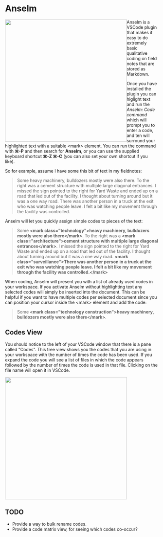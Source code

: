 # Anselm

<img width="400" style="float: left"
src="https://raw.githubusercontent.com/edsu/anselm/master/images/anselm.png">

Anselm is a VSCode plugin that makes it easy to do extremely basic qualitative
coding on field notes that are stored as Markdown.

Once you have installed the plugin you can higlight text and run the *Anselm: Code command* which will prompt you to enter a code, and ten will surround your highlighted text with a suitable &lt;mark&gt; element. You can run the command with **⌘-P** and then search for **Anselm**, or you can use the supplied keyboard shortcut **⌘-Z ⌘-C** (you can also set your own shortcut if you like).

So for example, assume I have some this bit of text in my fieldnotes:

> Some heavy machinery, bulldozers mostly were also there. To the right was a cement
> structure with multiple large diagonal entrances. I missed the sign pointed to the
> right for Yard Waste and ended up on a road that led out of the facility. I thought
> about turning around but it was a one way road. There was another person in a truck
> at the exit who was watching people leave. I felt a bit like my movement through 
> the facility was controlled.

Anselm will let you quickly assign simple codes to pieces of the text:

> Some **&lt;mark class="technology"&gt;heavy machinery, bulldozers mostly were also there&lt;/mark&gt;**.
> To the right was a **&lt;mark class="architecture"&gt;cement structure with multiple large
> diagonal entrances&lt;/mark&gt;**. I missed the sign pointed to the right for Yard Waste and
> ended up on a road that led out of the facility. I thought about turning around but
> it was a one way road. **&lt;mark class="surveillance"&gt;There was another person in a truck
> at the exit who was watching people leave. I felt a bit like my movement through the
> facility was controlled.&lt;/mark&gt;**

When coding, Anselm will present you with a list of already used codes in your workspace. If you activate Anselm without highlighting text any selected codes will simply be inserted into the document. This can be helpful if you want to have multiple codes per selected document since you can position your cursor inside the &lt;mark&gt; element and add the code:

> Some **&lt;mark class="technology construction"&gt;heavy machinery, bulldozers mostly were also there&lt;/mark&gt;**.

## Codes View

You should notice to the left of your VSCode window that there is a pane called "Codes". This tree view shows you the codes that you are using in your workspace with the number of times the code has been used. If you expand the code you will see a list of files in which the code appears followed by the number of times the code is used in that file. Clicking on the file name will open it in VSCode.

<img width="400" src="https://raw.githubusercontent.com/edsu/anselm/master/images/codes.png">

## TODO

* Provide a way to bulk rename codes.
* Provide a code matrix view, for seeing which codes co-occur?
